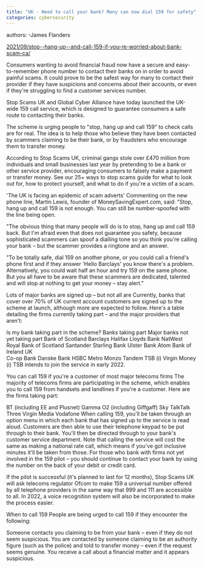 ```yaml
---
title: "UK - Need to call your bank? Many can now dial 159 for safety"
categories: cybersecurity
---
```


authors:
-James Flanders

[2021/09/stop--hang-up--and-call-159-if-you-re-worried-about-bank-scam-ca/](https://www.moneysavingexpert.com/news/2021/09/stop--hang-up--and-call-159-if-you-re-worried-about-bank-scam-ca/)

Consumers wanting to avoid financial fraud now have a secure and easy-to-remember phone number to contact their banks on in order to avoid painful scams. It could prove to be the safest way for many to contact their provider if they have suspicions and concerns about their accounts, or even if they're struggling to find a customer services number. 

Stop Scams UK and Global Cyber Alliance have today launched the UK-wide 159 call service, which is designed to guarantee consumers a safe route to contacting their banks.

The scheme is urging people to "stop, hang up and call 159" to check calls are for real. The idea is to help those who believe they have been contacted by scammers claiming to be their bank, or by fraudsters who encourage them to transfer money.

According to Stop Scams UK, criminal gangs stole over £470 million from individuals and small businesses last year by pretending to be a bank or other service provider, encouraging consumers to falsely make a payment or transfer money. See our 25+ ways to stop scams guide for what to look out for, how to protect yourself, and what to do if you're a victim of a scam.


'The UK is facing an epidemic of scam adverts'
Commenting on the new phone line, Martin Lewis, founder of MoneySavingExpert.com, said: "Stop, hang up and call 159 is not enough. You can still be number-spoofed with the line being open.

"The obvious thing that many people will do is to stop, hang up and call 159 back. But I'm afraid even that does not guarantee you safety, because sophisticated scammers can spoof a dialling tone so you think you're calling your bank – but the scammer provides a ringtone and an answer.

"To be totally safe, dial 159 on another phone, or you could call a friend's phone first and if they answer 'Hello Barclays' you know there's a problem. Alternatively, you could wait half an hour and try 159 on the same phone. But you all have to be aware that these scammers are dedicated, talented and will stop at nothing to get your money – stay alert."

Lots of major banks are signed up – but not all are
Currently, banks that cover over 70% of UK current account customers are signed up to the scheme at launch, although more are expected to follow. Here's a table detailing the firms currently taking part – and the major providers that aren't:

Is my bank taking part in the scheme?
Banks taking part	Major banks not yet taking part
Bank of Scotland
Barclays
Halifax
Lloyds Bank
NatWest
Royal Bank of Scotland
Santander
Starling Bank
Ulster Bank
Atom
Bank of Ireland UK          
Co-op Bank
Danske Bank
HSBC
Metro
Monzo
Tandem
TSB (i)
Virgin Money
(i) TSB intends to join the service in early 2022.

You can call 159 if you're a customer of most major telecoms firms
The majority of telecoms firms are participating in the scheme, which enables you to call 159 from handsets and landlines if you're a customer. Here are the firms taking part:

BT (including EE and Plusnet)
Gamma
O2 (including Giffgaff)
Sky
TalkTalk
Three
Virgin Media
Vodafone
When calling 159, you'll be taken through an option menu in which each bank that has signed up to the service is read aloud. Customers are then able to use their telephone keypad to be put through to their bank. You'll then be directed through to your bank's customer service department. Note that calling the service will cost the same as making a national rate call, which means if you've got inclusive minutes it'll be taken from those.
For those who bank with firms not yet involved in the 159 pilot – you should continue to contact your bank by using the number on the back of your debit or credit card.

If the pilot is successful (it's planned to last for 12 months), Stop Scams UK will ask telecoms regulator Ofcom to make 159 a universal number offered by all telephone providers in the same way that 999 and 111 are accessible to all. In 2022, a voice recognition system will also be incorporated to make the process easier.

When to call 159
People are being urged to call 159 if they encounter the following:

Someone contacts you claiming to be from your bank – even if they do not seem suspicious.
You are contacted by someone claiming to be an authority figure (such as the police) and told to transfer money – even if the request seems genuine.
You receive a call about a financial matter and it appears suspicious.